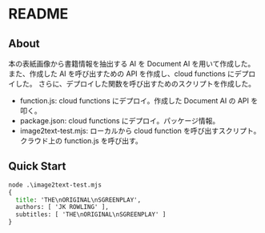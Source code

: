 # README

## About

本の表紙画像から書籍情報を抽出する AI を Document AI を用いて作成した。
また、作成した AI を呼び出すための API を作成し、cloud functions にデプロイした。
さらに、デプロイした関数を呼び出すためのスクリプトを作成した。

- function.js: cloud functions にデプロイ。作成した Document AI の API を叩く。
- package.json: cloud functions にデプロイ。パッケージ情報。
- image2text-test.mjs: ローカルから cloud function を呼び出すスクリプト。クラウド上の function.js を呼び出す。

## Quick Start

```cmd
node .\image2text-test.mjs
{
  title: 'THE\nORIGINAL\nSGREENPLAY',
  authors: [ 'JK ROWLING' ],
  subtitles: [ 'THE\nORIGINAL\nSGREENPLAY' ]
}
```
